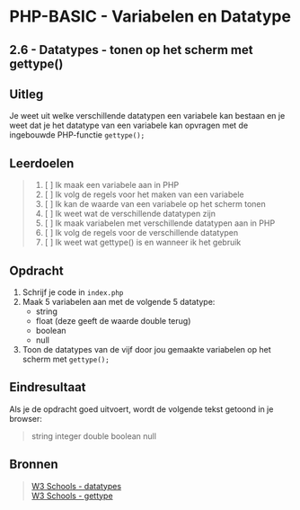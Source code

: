 # PHP-BASIC - Variabelen en Datatype

## 2.6 - Datatypes - tonen op het scherm met gettype()

## Uitleg

Je weet uit welke verschillende datatypen een variabele kan bestaan en
je weet dat je het datatype van een variabele kan opvragen met de ingebouwde PHP-functie `gettype();`

## Leerdoelen

>1. [ ] Ik maak een variabele aan in PHP
>2. [ ] Ik volg de regels voor het maken van een variabele
>3. [ ] Ik kan de waarde van een variabele op het scherm tonen
>4. [ ] Ik weet wat de verschillende datatypen zijn
>5. [ ] Ik maak variabelen met verschillende datatypen aan in PHP
>6. [ ] Ik volg de regels voor de verschillende datatypen
>7. [ ] Ik weet wat gettype() is en wanneer ik het gebruik

## Opdracht

1. Schrijf je code in `index.php`
2. Maak 5 variabelen aan met de volgende 5 datatype:
   * string
   * float (deze geeft de waarde double terug)
   * boolean
   * null
3. Toon de datatypes van de vijf door jou gemaakte variabelen op het scherm met `gettype();`

## Eindresultaat

Als je de opdracht goed uitvoert, wordt de volgende tekst getoond in je browser:
>string integer double boolean null

## Bronnen

>[W3 Schools - datatypes](https://www.w3schools.com/php/php_datatypes.asp)  
>[W3 Schools - gettype](https://www.w3schools.com/php/func_var_gettype.asp)

<!--- ------------ DIT COMMENTAAR LATEN STAAN AUB ------------
------------------ ------------------------------ ------------
------------------ eagle ref:41131782
------------------ ------------------------------ ------------
------------------ DIT COMMENTAAR LATEN STAAN AUB -------- -->
